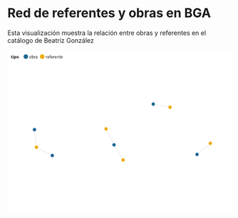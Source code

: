 # Red de referentes y obras en BGA

Esta visualización muestra la relación entre obras y referentes en el catálogo de Beatriz González

 ![Red de referentes y obras eb BGA](bga-viz-relaciones.png)

